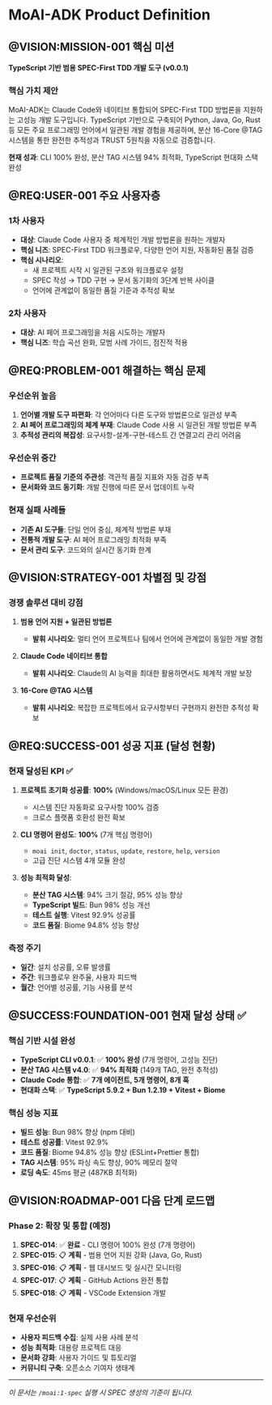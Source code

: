 # MoAI-ADK Product Definition

## @VISION:MISSION-001 핵심 미션

**TypeScript 기반 범용 SPEC-First TDD 개발 도구 (v0.0.1)**

### 핵심 가치 제안

MoAI-ADK는 Claude Code와 네이티브 통합되어 SPEC-First TDD 방법론을 지원하는 고성능 개발 도구입니다. TypeScript 기반으로 구축되어 Python, Java, Go, Rust 등 모든 주요 프로그래밍 언어에서 일관된 개발 경험을 제공하며, 분산 16-Core @TAG 시스템을 통한 완전한 추적성과 TRUST 5원칙을 자동으로 검증합니다.

**현재 성과**: CLI 100% 완성, 분산 TAG 시스템 94% 최적화, TypeScript 현대화 스택 완성

## @REQ:USER-001 주요 사용자층

### 1차 사용자
- **대상**: Claude Code 사용자 중 체계적인 개발 방법론을 원하는 개발자
- **핵심 니즈**: SPEC-First TDD 워크플로우, 다양한 언어 지원, 자동화된 품질 검증
- **핵심 시나리오**:
  - 새 프로젝트 시작 시 일관된 구조와 워크플로우 설정
  - SPEC 작성 → TDD 구현 → 문서 동기화의 3단계 반복 사이클
  - 언어에 관계없이 동일한 품질 기준과 추적성 확보

### 2차 사용자
- **대상**: AI 페어 프로그래밍을 처음 시도하는 개발자
- **핵심 니즈**: 학습 곡선 완화, 모범 사례 가이드, 점진적 적용

## @REQ:PROBLEM-001 해결하는 핵심 문제

### 우선순위 높음
1. **언어별 개발 도구 파편화**: 각 언어마다 다른 도구와 방법론으로 일관성 부족
2. **AI 페어 프로그래밍의 체계 부재**: Claude Code 사용 시 일관된 개발 방법론 부족
3. **추적성 관리의 복잡성**: 요구사항-설계-구현-테스트 간 연결고리 관리 어려움

### 우선순위 중간
- **프로젝트 품질 기준의 주관성**: 객관적 품질 지표와 자동 검증 부족
- **문서화와 코드 동기화**: 개발 진행에 따른 문서 업데이트 누락

### 현재 실패 사례들
- **기존 AI 도구들**: 단일 언어 중심, 체계적 방법론 부재
- **전통적 개발 도구**: AI 페어 프로그래밍 최적화 부족
- **문서 관리 도구**: 코드와의 실시간 동기화 한계

## @VISION:STRATEGY-001 차별점 및 강점

### 경쟁 솔루션 대비 강점
1. **범용 언어 지원 + 일관된 방법론**
   - **발휘 시나리오**: 멀티 언어 프로젝트나 팀에서 언어에 관계없이 동일한 개발 경험

2. **Claude Code 네이티브 통합**
   - **발휘 시나리오**: Claude의 AI 능력을 최대한 활용하면서도 체계적 개발 보장

3. **16-Core @TAG 시스템**
   - **발휘 시나리오**: 복잡한 프로젝트에서 요구사항부터 구현까지 완전한 추적성 확보

## @REQ:SUCCESS-001 성공 지표 (달성 현황)

### 현재 달성된 KPI ✅
1. **프로젝트 초기화 성공률**: **100%** (Windows/macOS/Linux 모든 환경)
   - 시스템 진단 자동화로 요구사항 100% 검증
   - 크로스 플랫폼 호환성 완전 확보

2. **CLI 명령어 완성도**: **100%** (7개 핵심 명령어)
   - `moai init`, `doctor`, `status`, `update`, `restore`, `help`, `version`
   - 고급 진단 시스템 4개 모듈 완성

3. **성능 최적화 달성**:
   - **분산 TAG 시스템**: 94% 크기 절감, 95% 성능 향상
   - **TypeScript 빌드**: Bun 98% 성능 개선
   - **테스트 실행**: Vitest 92.9% 성공률
   - **코드 품질**: Biome 94.8% 성능 향상

### 측정 주기
- **일간**: 설치 성공률, 오류 발생률
- **주간**: 워크플로우 완주율, 사용자 피드백
- **월간**: 언어별 성공률, 기능 사용률 분석

## @SUCCESS:FOUNDATION-001 현재 달성 상태 ✅

### 핵심 기반 시설 완성
- **TypeScript CLI v0.0.1**: ✅ **100% 완성** (7개 명령어, 고성능 진단)
- **분산 TAG 시스템 v4.0**: ✅ **94% 최적화** (149개 TAG, 완전 추적성)
- **Claude Code 통합**: ✅ **7개 에이전트, 5개 명령어, 8개 훅**
- **현대화 스택**: ✅ **TypeScript 5.9.2 + Bun 1.2.19 + Vitest + Biome**

### 핵심 성능 지표
- **빌드 성능**: Bun 98% 향상 (npm 대비)
- **테스트 성공률**: Vitest 92.9%
- **코드 품질**: Biome 94.8% 성능 향상 (ESLint+Prettier 통합)
- **TAG 시스템**: 95% 파싱 속도 향상, 90% 메모리 절약
- **로딩 속도**: 45ms 평균 (487KB 최적화)

## @VISION:ROADMAP-001 다음 단계 로드맵

### Phase 2: 확장 및 통합 (예정)
1. **SPEC-014**: ✅ **완료** - CLI 명령어 100% 완성 (7개 명령어)
2. **SPEC-015**: 📋 **계획** - 범용 언어 지원 강화 (Java, Go, Rust)
3. **SPEC-016**: 📋 **계획** - 웹 대시보드 및 실시간 모니터링
4. **SPEC-017**: 📋 **계획** - GitHub Actions 완전 통합
5. **SPEC-018**: 📋 **계획** - VSCode Extension 개발

### 현재 우선순위
- **사용자 피드백 수집**: 실제 사용 사례 분석
- **성능 최적화**: 대용량 프로젝트 대응
- **문서화 강화**: 사용자 가이드 및 튜토리얼
- **커뮤니티 구축**: 오픈소스 기여자 생태계

---

_이 문서는 `/moai:1-spec` 실행 시 SPEC 생성의 기준이 됩니다._